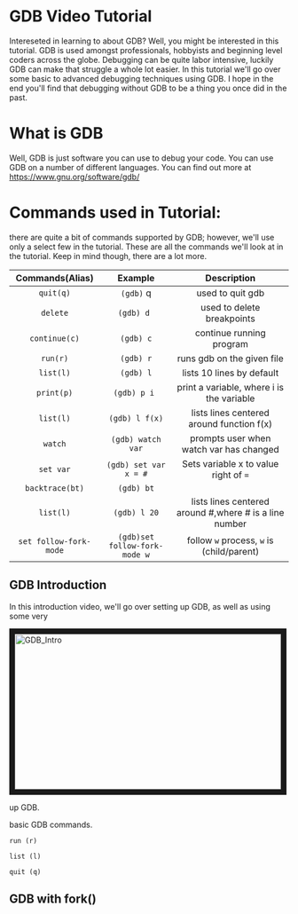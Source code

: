 # GDB Video Tutorial

Intereseted in learning to about GDB? 
Well, you might be interested in this tutorial.
GDB is used amongst professionals, hobbyists and beginning level coders across the globe.
Debugging can be quite labor intensive, luckily GDB can make that struggle a whole lot easier.
In this tutorial we'll go over some basic to advanced debugging techniques using GDB.
I hope in the end you'll find that debugging without GDB to be a thing you once did in the past.

What is GDB
====
Well, GDB is just software you can use to debug your code.
You can use GDB on a number of different languages. 
You can find out more at https://www.gnu.org/software/gdb/

Commands used in Tutorial:
===
there are quite a bit of commands supported by GDB;
 however, we'll use only a select few in the tutorial.
These are all the commands we'll look at in the tutorial.
Keep in mind though, there are a lot more.

| Commands(Alias)| Example | Description |
|:-----------:|:--------------:|:----------------------------:|
| `quit(q)` | `(gdb)` q | used to quit gdb|
| `delete` | `(gdb) d `| used to delete breakpoints|
| `continue(c)`|`(gdb) c`| continue running program|
| `run(r)`  | `(gdb) r`    | runs gdb on the given file |
| `list(l)` | `(gdb) l`    | lists 10 lines by default  |
| `print(p)`| `(gdb) p i ` | print a variable, where i is the variable|
| `list(l)` | `(gdb) l f(x)`| lists lines centered around function f(x)|
| `watch` | `(gdb) watch var` | prompts user when watch var has changed|
| `set var` | `(gdb) set var x = #` | Sets variable x to value right of `=`|
| `backtrace(bt)`| `(gdb) bt` | |outputs summary of calls to current location|
| `list(l)` | `(gdb) l 20` | lists lines centered around #,where # is a line number |
|`set follow-fork-mode`| `(gdb)set follow-fork-mode w`| follow `w` process, `w` is (child/parent)|


GDB Introduction
----------------
In this introduction video, we'll go over setting up GDB, as well as using some very

<a href="https://www.youtube.com/watch?v=ufHO5rV3E24" target="_blank"><img src="https://i.ytimg.com/vi/ufHO5rV3E24/1.jpg?time=1426804289907" 
alt="GDB_Intro" width="480" height="280" border="10" /></a>


up GDB.

basic GDB commands.



`run (r)`

`list (l)`

`quit (q)`



GDB with fork()
---------------

